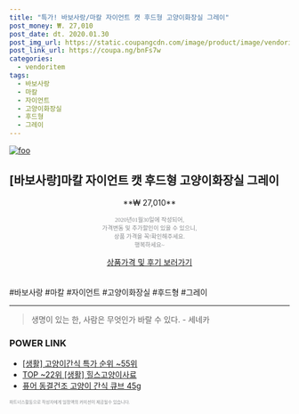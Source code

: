 ```yaml
--- 
title: "특가! 바보사랑/마칼 자이언트 캣 후드형 고양이화장실 그레이" 
post_money: ₩. 27,010 
post_date: dt. 2020.01.30 
post_img_url: https://static.coupangcdn.com/image/product/image/vendoritem/2018/11/28/3900893706/9d7a5143-78bf-4e3e-9694-36b3a434051e.jpg 
post_link_url: https://coupa.ng/bnFs7w 
categories: 
  - vendoritem 
tags: 
  - 바보사랑 
  - 마칼 
  - 자이언트 
  - 고양이화장실 
  - 후드형 
  - 그레이 
--- 
```

[![foo](https://static.coupangcdn.com/image/product/image/vendoritem/2018/11/28/3900893706/9d7a5143-78bf-4e3e-9694-36b3a434051e.jpg)](https://coupa.ng/bnFs7w) 

## [바보사랑]마칼 자이언트 캣 후드형 고양이화장실 그레이 
<p style="text-align: center;">**₩ 27,010**</p> 
<p style="text-align: center;"><span style="color: #898c8f; font-family: Georgia,Times,serif; font-size: 0.75em;">2020년01월30일에 작성되어, <br>가격변동 및 추가할인이 있을 수 있으니,<br> 상품 가격을 꼭!확인해주세요.<br>행복하세요~</span> 
</p>	 
<div markdown="0" style="text-align: center;"><a href="https://coupa.ng/bnFs7w" class="btn btn--success">상품가격 및 후기 보러가기</a></div> 
<br><br> 
  #바보사랑 #마칼 #자이언트 #고양이화장실 #후드형 #그레이 
<hr> 

> 생명이 있는 한, 사람은 무엇인가 바랄 수 있다. - 세네카 


### POWER LINK

* <a href="https://blog.naver.com/sakai111/221784831727" target="_blank"> [생활] 고양이간식 특가 순위 ~55위</a>
* <a href="https://blog.naver.com/an0733/221787122211" target="_blank"> TOP ~22위 [생활] 힐스고양이사료</a>
* <a href="https://blog.naver.com/santokki14/221784943639" target="_blank">퓨어 동결건조 고양이 간식 큐브 45g</a>

<span style="color: #898c8f; font-family: Georgia,Times,serif; font-size: 0.55em;">파트너스활동으로 작성자에게 일정액의 커미션이 제공될수 있습니다.</span> 
